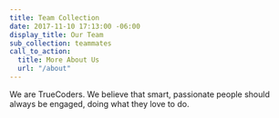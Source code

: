 ```yaml
---
title: Team Collection
date: 2017-11-10 17:13:00 -06:00
display_title: Our Team
sub_collection: teammates
call_to_action:
  title: More About Us
  url: "/about"
---
```


We are TrueCoders. We believe that smart, passionate people should always be engaged, doing what they love to do.